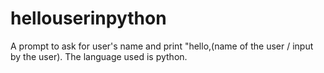 # hellouserinpython
A prompt to ask for user's name and print "hello,(name of the user / input by the user). The language used is python.
